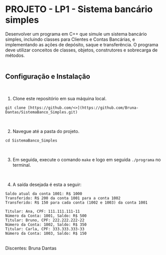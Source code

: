 # PROJETO - LP1 - Sistema bancário simples

Desenvolver um programa em C++ que simule um sistema bancário simples, incluindo classes para Clientes e Contas Bancárias, e implementando as ações de depósito, saque e transferência. O programa deve utilizar conceitos de classes, objetos, construtores e sobrecarga de métodos.
<br><br>

## Configuração e Instalação
<br>

1. Clone este repositório em sua máquina local.

```
git clone [https://github.com/<>](https://github.com/Bruna-Dantas/SistemaBanco_Simples.git)
```
<br>

2. Navegue até a pasta do projeto.

```
cd SistemaBanco_Simples
```

<br>

3. Em seguida, execute o comando `make` e logo em seguida  `./programa` no terminal. 

<br>

4. A saída desejada é esta a seguir:

```
Saldo atual da conta 1001: R$ 1000
Transferido: R$ 200 da conta 1001 para a conta 1002
Transferido: R$ 150 para cada conta (1002 e 1003) da conta 1001

Titular: Ana, CPF: 111.111.111-11
Número da Conta: 1001, Saldo: R$ 500
Titular: Bruno, CPF: 222.222.222-22
Número da Conta: 1002, Saldo: R$ 350
Titular: Carla, CPF: 333.333.333-33
Número da Conta: 1003, Saldo: R$ 150

```

<br>
Discentes: Bruna Dantas
